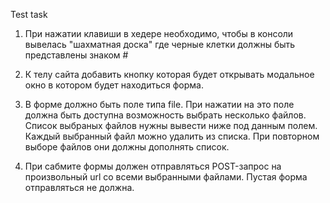 Test task

1) При нажатии клавиши в хедере необходимо, чтобы в консоли вывелась "шахматная доска" где черные клетки должны быть представлены знаком #

2) К телу сайта добавить кнопку которая будет открывать модальное окно в котором будет находиться форма.

3) В форме должно быть поле типа file. При нажатии на это поле должна быть доступна возможность выбрать несколько файлов.
Список выбраных файлов нужны вывести ниже под данным полем. Каждый выбранный файл можно удалить из списка. При повторном выборе файлов они должны дополнять список.

4) При сабмите формы должен отправляться POST-запрос на произвольный url со всеми выбранными файлами. Пустая форма отправляться не должна.
